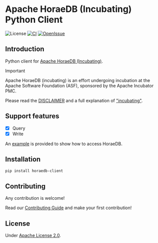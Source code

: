 # Apache HoraeDB (Incubating) Python Client

![License](https://img.shields.io/badge/license-Apache--2.0-green.svg)
[![CI](https://github.com/apache/horaedb-client-py/actions/workflows/ci.yml/badge.svg)](https://github.com/apache/horaedb-client-py/actions/workflows/ci.yml)
[![OpenIssue](https://img.shields.io/github/issues/apache/horaedb-client-py)](https://github.com/apache/horaedb-client-py/issues)

## Introduction

Python client for [Apache HoraeDB (Incubating)](https://github.com/apache/horaedb).

> [!IMPORTANT]
> Apache HoraeDB (incubating) is an effort undergoing incubation at the Apache
> Software Foundation (ASF), sponsored by the Apache Incubator PMC.
>
> Please read the [DISCLAIMER](DISCLAIMER) and a full explanation of ["incubating"](https://incubator.apache.org/policy/incubation.html).

## Support features

- [x] Query
- [x] Write

An [example](https://github.com/apache/horaedb-client-py/blob/main/examples/read_write.py) is provided to show how to access HoraeDB.

## Installation

```bash
pip install horaedb-client
```

## Contributing

Any contribution is welcome!

Read our [Contributing Guide](https://github.com/apache/horaedb/blob/main/CONTRIBUTING.md) and make your first contribution!

## License

Under [Apache License 2.0](./LICENSE).

